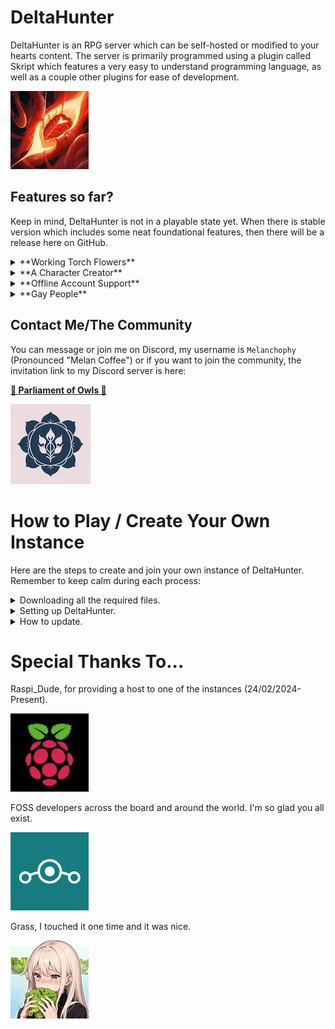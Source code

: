 # DeltaHunter
DeltaHunter is an RPG server which can be self-hosted or modified to your hearts content. The server is primarily programmed using a plugin called Skript which features a very easy to understand programming language, as well as a couple other plugins for ease of development. 

![Image](/0_ReadMeAssets/Heart%20Strike.webp)

## Features so far?
Keep in mind, DeltaHunter is not in a playable state yet. When there is stable version which includes some neat foundational features, then there will be a release here on GitHub.

<details>

<summary>**Working Torch Flowers**</summary>

![Image](/0_ReadMeAssets/TorchFlowrs.png)

</details>


<details>

<summary>**A Character Creator**</summary>

![Image](/0_ReadMeAssets/CharacterCreator.png)

![Image](/0_ReadMeAssets/HeroChat.png)

</details>


<details>

<summary>**Offline Account Support**</summary>

![Image](0_ReadMeAssets/OfflineAccountSupport.png)

</details>


<details>

<summary>**Gay People**</summary>

![Image](0_ReadMeAssets/Gay.png)

</details>





## Contact Me/The Community
You can message or join me on Discord, my username is `Melanchophy` (Pronounced "Melan Coffee") or if you want to join the community, the invitation link to my Discord server is here:

[__💙 Parliament of Owls 💙__](https://discord.gg/fQUzhGpf3a)

[![Image](/0_ReadMeAssets/Parliment%20of%20Owls.webp)](https://discord.gg/fQUzhGpf3a)

# How to Play / Create Your Own Instance
Here are the steps to create and join your own instance of DeltaHunter. Remember to keep calm during each process:

<details>

<summary>Downloading all the required files.</summary>

1. A version of [PaperMC for 1.20.4](https://papermc.io/downloads/paper). Set the file name to __`Paper.jar`__!
2. The world file can be downloaded from [Mega](__https://mega.nz/file/wjcWUBZQ#HOGV5RQ72fgFK7v4rxCvpaYn8HkmYBr1n93piov-Pco__).
3. The config and Skripts from here on GitHub by selecting `Code` then `Download ZIP`
4. The following plugins used during development:
    - OPTIONAL - [Freedom Chat](https://modrinth.com/plugin/freedomchat) (`1.5.2`)
    - OPTIONAL - [Via Version](https://github.com/ViaVersion/ViaVersion/releases) (`4.9.3`)
    - OPTIONAL - [Fast Async World Edit](https://ci.athion.net/job/FastAsyncWorldEdit/) (`2.9.2-SNAPSHOT-708`)
    - [World Guard](https://dev.bukkit.org/projects/worldguard) (`7.0.9`)
    - [Skript](https://github.com/SkriptLang/Skript/releases) (`2.8.4`)
    - [SkBee](https://github.com/ShaneBeee/SkBee/releases) (`3.4.3`)
    - [DiSky](https://modrinth.com/plugin/disky/version/3utXU8e8) (`4.12.2-beta1`)
    - [Skript Particle](https://github.com/sovdeeth/skript-particle/releases) (`1.2.0`)
    - [Diskuise](https://github.com/UnderscoreTud/diskuise/releases) (`0.3.4`)
    - [ProtocolLib](https://www.spigotmc.org/resources/protocollib.1997/) (`5.2.0-SNAPSHOT-679`)
    - [Libs Disguises](https://github.com/libraryaddict/LibsDisguises/releases) (`10.0.42-Free`)
    - [Citizens](https://ci.citizensnpcs.co/job/Citizens2/) (`2.0.33-SNAPSHOT (build 3374)`)
    - [Mythic Mobs](https://mythiccraft.io/index.php?resources/mythicmobs.1/) (`5.6.1`)
    - [Mythic Skript Addon](https://github.com/BerndiVader/MythicSkriptAddon/releases) (`0.99.6`)
    - OPTIONAL - [Image on map](https://dev.bukkit.org/projects/imageonmap) (`4.2.2`)
    - OPTIONAL - [Skins Restorer](https://www.spigotmc.org/resources/skinsrestorer.2124/) (`15.0.7`)

</details>



<details>

<summary>Setting up DeltaHunter.</summary>

1. Create a new folder to contain the all the server files.
2. Extract the `.ZIP` within the new folder.
3. Paste the `Paper.jar` file in the folder.
4. To start the server, you may double click or in a Terminal use a command such as `java -jar ~/path/to/Paper.Jar`.

</details>



<details>

<summary>How to update.</summary>

- The world:
    - Download the latest world file.
    - Unzip the world file and replace the old world folder with the new world folder.

- The Skripts and config
    - Download the config and Skripts from here on GitHub by selecting `Code` then `Download ZIP`.
    - Unzip the file then drag and drop all the files into the server folder.
    - Your file manager will ask you what you'd like to do with the files. Just click on any option which says Replace.

</details>



# Special Thanks To...
Raspi_Dude, for providing a host to one of the instances (24/02/2024-Present). 

![Image](/0_ReadMeAssets/Raspi%20Dude.webp)

FOSS developers across the board and around the world. I'm so glad you all exist.

![Image](/0_ReadMeAssets/LineageOSmyBeloved.png)

Grass, I touched it one time and it was nice.

![Image](/0_ReadMeAssets/Grass.jpeg)
